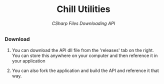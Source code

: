<h1 align="center">Chill Utilities</h1>
<h6 align="center">CSharp Files Downloading API</h6>

### Download

1. You can download the API dll file from the 'releases' tab on the right. You can store this anywhere on your computer and then reference it in your application

2. You can also fork the application and build the API and reference it that way.